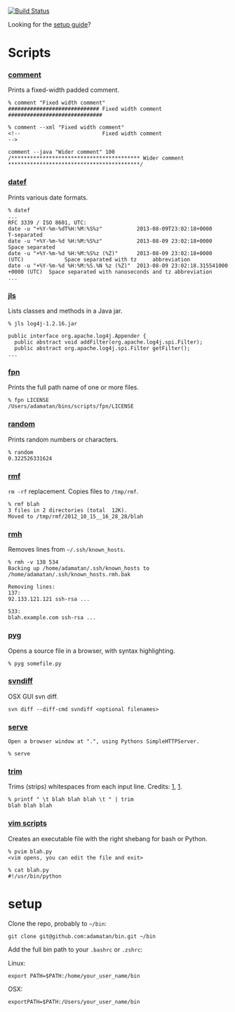 [![Build Status](https://travis-ci.org/adamatan/bin-devils.png?branch=master)](https://travis-ci.org/adamatan/bin-devils.png?branch=master)

Looking for the [setup guide](#setup)?

# Scripts

### [comment](https://github.com/adamatan/bin/tree/master/scripts/comment)

Prints a fixed-width padded comment.

    % comment "Fixed width comment"
    ############################# Fixed width comment ##############################
        
    % comment --xml "Fixed width comment"
    <!--                          Fixed width comment                            -->
    
    comment --java "Wider comment" 100
    /***************************************** Wider comment ******************************************/

### [datef](https://github.com/adamatan/bin/tree/master/scripts/datef)

Prints various date formats.

    % datef
    ...
    RFC 3339 / ISO 8601, UTC:
    date -u "+%Y-%m-%dT%H:%M:%S%z"           2013-08-09T23:02:18+0000                   T-separated
    date -u "+%Y-%m-%d %H:%M:%S%z"           2013-08-09 23:02:18+0000                   Space separated
    date -u "+%Y-%m-%d %H:%M:%S%z (%Z)"      2013-08-09 23:02:18+0000 (UTC)             Space separated with tz     abbreviation
    date -u "+%Y-%m-%d %H:%M:%S.%N %z (%Z)"  2013-08-09 23:02:18.315541000 +0000 (UTC)  Space separated with nanoseconds and tz abbreviation
    ...

### [jls](https://github.com/adamatan/bin/tree/master/scripts/jls)

Lists classes and methods in a Java jar.

    % jls log4j-1.2.16.jar
   
    public interface org.apache.log4j.Appender {
      public abstract void addFilter(org.apache.log4j.spi.Filter);
      public abstract org.apache.log4j.spi.Filter getFilter();
    ...


### [fpn](https://github.com/adamatan/bin/tree/master/scripts/fpn)

Prints the full path name of one or more files.

    % fpn LICENSE
    /Users/adamatan/bins/scripts/fpn/LICENSE

### [random](https://github.com/adamatan/bin/tree/master/scripts/randomlib)

Prints random numbers or characters.

	% random
    0.322526331624

### [rmf](https://github.com/adamatan/bin/tree/master/scripts/rmf)

`rm -rf` replacement. Copies files to `/tmp/rmf`.

    % rmf blah
    3 files in 2 directories (total  12K).
    Moved to /tmp/rmf/2012_10_15__16_28_28/blah

### [rmh](https://github.com/adamatan/bin/tree/master/scripts/rmh)

Removes lines from `~/.ssh/known_hosts`.

    % rmh -v 138 534
    Backing up /home/adamatan/.ssh/known_hosts to /home/adamatan/.ssh/known_hosts.rmh.bak

    Removing lines:
    137:
    92.133.121.121 ssh-rsa ...

    533:
    blah.example.com ssh-rsa ...

### [pyg](https://github.com/adamatan/bin/tree/master/scripts/pyg)

Opens a source file in a browser, with syntax highlighting.

    % pyg somefile.py

### [svndiff](https://github.com/adamatan/bin/tree/master/scripts/svndiff)

OSX GUI svn diff.

    svn diff --diff-cmd svndiff <optional filenames>

### [serve](https://github.com/adamatan/bin/tree/master/scripts/serve)

	Open a browser window at ".", using Pythons SimpleHTTPServer.

	% serve

### [trim](https://github.com/adamatan/bin/tree/master/scripts/trim)

Trims (strips) whitespaces from each input line. Credits: [1](http://stackoverflow.com/a/3232433/51197), [1](http://stackoverflow.com/a/3232433/51197).

    % printf " \t blah blah blah \t " | trim
    blah blah blah

### [vim scripts](https://github.com/adamatan/bin/tree/master/scripts/vim_scripts)

Creates an executable file with the right shebang for bash or Python.

    % pvim blah.py
    <vim opens, you can edit the file and exit>

    % cat blah.py
    #!/usr/bin/python

# setup

Clone the repo, probably to `~/bin`:

    git clone git@github.com:adamatan/bin.git ~/bin

Add the full bin path to your `.bashrc` or `.zshrc`:

Linux:

    export PATH=$PATH:/home/your_user_name/bin

OSX:

    exportPATH=$PATH:/Users/your_user_name/bin
